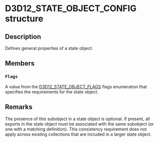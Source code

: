 # D3D12_STATE_OBJECT_CONFIG structure

## Description

Defines general properties of a state object.

## Members

### `Flags`

A value from the [D3D12_STATE_OBJECT_FLAGS](https://learn.microsoft.com/windows/desktop/api/d3d12/ne-d3d12-d3d12_state_object_flags) flags enumeration that specifies the requirements for the state object.

## Remarks

The presence of this subobject in a state object is optional. If present, all exports in the state object must be associated with the same subobject (or one with a matching definition). This consistency requirement does not apply across existing collections that are included in a larger state object.